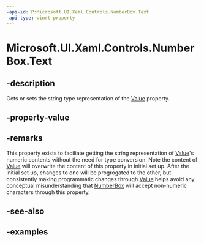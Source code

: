 ```yaml
---
-api-id: P:Microsoft.UI.Xaml.Controls.NumberBox.Text
-api-type: winrt property
---
```


# Microsoft.UI.Xaml.Controls.NumberBox.Text

<!--
public string Text { get; set; }
-->

## -description

Gets or sets the string type representation of the [Value](numberbox_value.md) property. 

## -property-value

## -remarks

This property exists to faciliate getting the string representation of [Value](numberbox_value.md)'s numeric contents without the need for type conversion. Note the content of [Value](numberbox_value.md) will overwrite the content of this property in initial set up. After the initial set up, changes to one will be progrogated to the other, but consistently making programmatic changes through [Value](numberbox_value.md) helps avoid any conceptual misunderstanding that [NumberBox](numberbox.md) will accept non-numeric characters through this property.

## -see-also

## -examples

